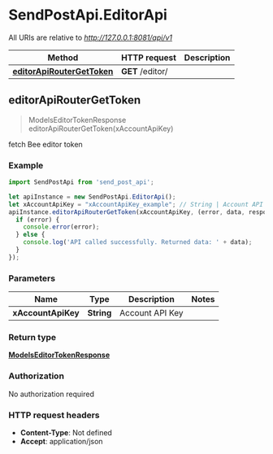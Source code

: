 # SendPostApi.EditorApi

All URIs are relative to *http://127.0.0.1:8081/api/v1*

Method | HTTP request | Description
------------- | ------------- | -------------
[**editorApiRouterGetToken**](EditorApi.md#editorApiRouterGetToken) | **GET** /editor/ | 



## editorApiRouterGetToken

> ModelsEditorTokenResponse editorApiRouterGetToken(xAccountApiKey)



fetch Bee editor token

### Example

```javascript
import SendPostApi from 'send_post_api';

let apiInstance = new SendPostApi.EditorApi();
let xAccountApiKey = "xAccountApiKey_example"; // String | Account API Key
apiInstance.editorApiRouterGetToken(xAccountApiKey, (error, data, response) => {
  if (error) {
    console.error(error);
  } else {
    console.log('API called successfully. Returned data: ' + data);
  }
});
```

### Parameters


Name | Type | Description  | Notes
------------- | ------------- | ------------- | -------------
 **xAccountApiKey** | **String**| Account API Key | 

### Return type

[**ModelsEditorTokenResponse**](ModelsEditorTokenResponse.md)

### Authorization

No authorization required

### HTTP request headers

- **Content-Type**: Not defined
- **Accept**: application/json

